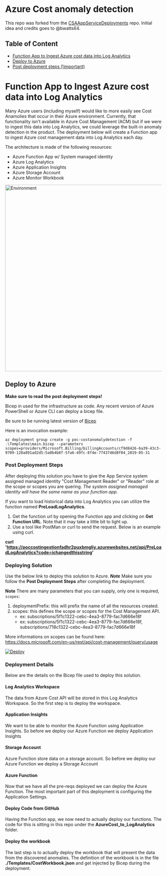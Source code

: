 # Azure Cost anomaly detection 

This repo was forked from the [CSAAppServiceDeployments](https://github.com/microsoft/CSAAppServiceDeployments) repo. Initial idea and credits goes to @bwatts64.

## Table of Content  

* [Function App to Ingest Azure cost data into Log Analytics](#CostLA)
* [Deploy to Azure](#Deployment)
* [Post deployment steps (!important)](#PostDeployment)

# <a name="CostLA"></a>Function App to Ingest Azure cost data into Log Analytics  
Many Azure users (including myself) would like to more easily see Cost Anamolies that occur in their Azure environment. Currently, that functionality isn't available in Azure Cost Management (ACM) but if we were to ingest this data into Log Analytics, we could leverage the built-in anomaly detection in the product. The deployment below will create a Function app to ingest Azure cost management data into Log Analytics each day.

The architecture is made of the following resources:
- Azure Function App w/ System managed identity
- Azure Log Analytics
- Azure Application Insights
- Azure Storage Account
- Azure Monitor Workbook

<img src="./images/AzureCostAnomalies.jpg" alt="Environment"  Width="600">  

## <a name="Deployment"></a>Deploy to Azure  
**Make sure to read the post deployment steps!**

Bicep in used for the infrastructure as code. Any recent version of Azure PowerShell or Azure CLI can deploy a bicep file.

Be sure to be running latest version of [Bicep](https://github.com/Azure/bicep/releases/latest)

Here is an invocation example: 

```
az deployment group create -g poc-costanomalydetection -f .\Templates\main.bicep --parameters scopes=providers/Microsoft.Billing/billingAccounts/cf9d8426-6a39-43c3-9709-128a891ad2d5:5a0b4b8f-5fa6-49fc-8f4e-7743746d8f04_2019-05-31
```

###  <a name="PostDeployment"></a>Post Deployment Steps    
After deploying this solution you have to give the App Service system assigned managed identity "Cost Management Reader" or "Reader" role at the scope or scopes you are quering. _The system assigned managed identity will have the same name as your function app._

If you want to load historical data into Log Analytics you can utilize the function named **PreLoadLogAnalytics**.  

1) Get the function url by opening the Function app and clicking on **Get Function URL**. Note that it may take a little bit to light up.  
2) Use a tool like PostMan or curl to send the request. Below is an example using curl.

**curl 'https://poccostingestionfadhr2puxbmgliy.azurewebsites.net/api/PreLoadLogAnalytics?code=ichangedthisstring'**

### Deploying Solution
Use the below link to deploy this solution to Azure. ***Note*** Make sure you follow the **Post Deployment Steps** after completing the deployment.

**Note** There are many parameters that you can supply, only one is required, `scopes`:  
1) deploymentPrefix: this will prefix the name of all the resources created.  
2) scopes: this defines the scope or scopes for the Cost Management API. 
    - ex: subscriptions/5f1c1322-cebc-4ea3-8779-fac7d666e18f
    - ex: subscriptions/5f1c1322-cebc-4ea3-8779-fac7d666e18f, subscriptions/718c1322-cebc-4ea3-8779-fac7d666e18f  
  
  More informations on scopes can be found here: https://docs.microsoft.com/en-us/rest/api/cost-management/query/usage

[![Deploy](images/deploytoazure.svg?sanitize=true)](https://portal.azure.com/#create/Microsoft.Template/uri/https%3A%2F%2Fraw.githubusercontent.com%2Fslapointe%2Fazure-cost-anomalydetection%2Fmain%2FTemplates%2Fmain.json)


### Deployment Details  
Below are the details on the Bicep file used to deploy this solution. 

#### Log Analytics Workspace 
The data from Azure Cost API will be stored in this Log Analytics Workspace. So the first step is to deploy the workspace.  

#### Application Insights  
We want to be able to monitor the Azure Function using Application Insights. So before we deploy our Azure Function we deploy Application Insights

#### Storage Account    
Azure Function store data on a storage account. So before we deploy our Azure Function we deploy a Storage Account
 
#### Azure Function   
Now that we have all the pre-reqs deployed we can deploy the Azure Function.  The most important part of this deployment is configuring the Application Settings.  

#### Deploy Code from GitHub     
Having the Function app, we now need to actually deploy our functions. The code for this is sitting in this repo under the **AzureCost_to_LogAnalytics** folder.

#### Deploy the workbook
The last step is to actually deploy the workbook that will present the data from the discovered anomalies. The definition of the workbook is in the file **./Templates/CostWorkbook.json** and get injected by Bicep during the deployment.